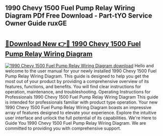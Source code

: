 ## 1990 Chevy 1500 Fuel Pump Relay Wiring Diagram PDf Free Download - Part-tYO Service Owner Guide ruxGE

# <h2><a href="http://dfq5op.blite.top/?on=1990+Chevy+1500+Fuel+Pump+Relay+Wiring+Diagram">🔗Download New 👉🔴 1990 Chevy 1500 Fuel Pump Relay Wiring Diagram</a></h2>

[![1990 Chevy 1500 Fuel Pump Relay Wiring Diagram download](https://i.imgur.com/lujVjoI.png)](http://dfq5op.blite.top/?on=1990+Chevy+1500+Fuel+Pump+Relay+Wiring+Diagram)
Hello and welcome to the user manual for your newly installed 1990 Chevy 1500 Fuel Pump Relay Wiring Diagram. This guide is designed to help you get the most out of your product by providing a comprehensive overview of its features, functions, and benefits. You will find clear instructions for operation, maintenance, and troubleshooting. Operating Instructions for Professionals 1990 Chevy 1500 Fuel Pump Relay Wiring Diagram This guide is intended for professionals familiar with product type operation. Your new 1990 Chevy 1500 Fuel Pump Relay Wiring Diagram boasts an impressive array of features designed to elevate your experience. Explore the intuitive user interface and unlock the full potential of its capabilities. We're Here to Guide You 1990 Chevy 1500 Fuel Pump Relay Wiring Diagram. We are committed to providing you with comprehensive support.
